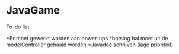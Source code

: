 # JavaGame
To-do list

*Er moet gewerkt worden aan power-ups
*botsing bal moet uit de modelController gehaald worden
*Javadoc schrijven (lage prioriteit)
